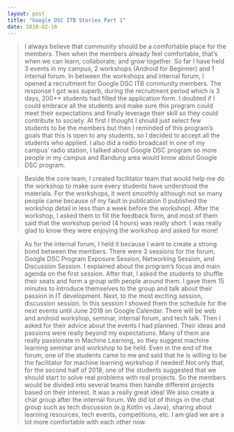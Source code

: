 ```yaml
---
layout: post
title: "Google DSC ITB Stories Part 1"
date: 2018-02-16
---
```

> I always believe that community should be a comfortable place for the members. Then when the members already feel comfortable, that’s when we can learn, collaborate, and grow together. So far I have held 3 events in my campus, 2 workshops (Android for Beginner) and 1 internal forum.  In between the workshops and internal forum, I opened a recruitment for Google DSC ITB community members. The response I got was superb, during the recruitment period which is 3 days, 200++ students had filled the application form. I doubted if I could embrace all the students and make sure this program could meet their expectations and finally leverage their skill so they could contribute to society. At first I thought I should just select few students to be the members but then I reminded of this program’s goals that this is open to any students, so I decided to accept all the students who applied. I also did a radio broadcast in one of my campus’ radio station, I talked about Google DSC program so more people in my campus and Bandung area would know about Google DSC program.

> Beside the core team, I created facilitator team that would help me do the workshop to make sure every students have understood the materials. For the workshops, it went smoothly although not so many people came because of my fault in publication (I published the workshop detail in less than a week before the workshop).  After the workshop, I asked them to fill the feedback form, and most of them said that the workshop period (4 hours) was really short. I was really glad to know they were enjoying the workshop and asked for more! 

> As for the internal forum, I held it because I want to create a strong bond between the members. There were 3 sessions for the forum, Google DSC Program Exposure Session, Networking Session, and Discussion Session. I explained about the program’s focus and main agenda on the first session. After that, I asked the students to shuffle their seats and form a group with people around them. I gave them 15 minutes to introduce themselves to the group and talk about their passion in IT development. Next, to the most exciting session, discussion session. In this session I showed them the schedule for the next events until June 2018 on Google Calendar. There will be web and android workshop, seminar, internal forum, and tech talk. Then I asked for their advice about the events I had planned. Their ideas and passions were really beyond my expectations. Many of them are really passionate in Machine Learning, so they suggest machine learning seminar and workshop to be held. Even in the end of the forum, one of the students came to me and said that he is willing to be the facilitator for machine learning workshop if needed! Not only that, for the second half of 2018, one of the students suggested that we should start to solve real problems with real projects. So the members would be divided into several teams then handle different projects based on their interest. It was a really great idea! We also create a chat group after the internal forum. We did lot of things in the chat group such as tech discussion (e.g Kotlin vs Java), sharing about learning resources, tech events, competitions, etc. I am glad we are  a lot more comfortable with each other now.
